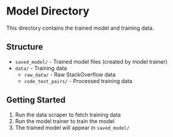 # Model Directory

This directory contains the trained model and training data.

## Structure
- `saved_model/` - Trained model files (created by model trainer)
- `data/` - Training data
  - `raw_data/` - Raw StackOverflow data
  - `code_text_pairs/` - Processed training data

## Getting Started
1. Run the data scraper to fetch training data
2. Run the model trainer to train the model
3. The trained model will appear in `saved_model/`
